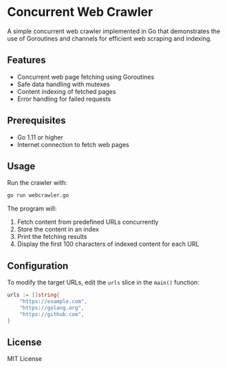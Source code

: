 # Concurrent Web Crawler

A simple concurrent web crawler implemented in Go that demonstrates the use of Goroutines and channels for efficient web scraping and indexing.

## Features

- Concurrent web page fetching using Goroutines
- Safe data handling with mutexes
- Content indexing of fetched pages
- Error handling for failed requests

## Prerequisites

- Go 1.11 or higher
- Internet connection to fetch web pages


## Usage

Run the crawler with:

```bash
go run webcrawler.go
```

The program will:
1. Fetch content from predefined URLs concurrently
2. Store the content in an index
3. Print the fetching results
4. Display the first 100 characters of indexed content for each URL

## Configuration

To modify the target URLs, edit the `urls` slice in the `main()` function:

```go
urls := []string{
    "https://example.com",
    "https://golang.org",
    "https://github.com",
}
```

## License

MIT License
